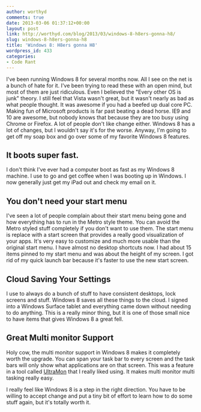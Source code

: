```yaml
---
author: worthyd
comments: true
date: 2013-03-06 01:37:12+00:00
layout: post
link: http://worthyd.com/blog/2013/03/windows-8-h8ers-gonna-h8/
slug: windows-8-h8ers-gonna-h8
title: 'Windows 8: H8ers gonna H8'
wordpress_id: 433
categories:
- Code Rant
---
```


I've been running Windows 8 for several months now.  All I see on the net is a bunch of hate for it. I've been trying to read these with an open mind, but most of them are just ridiculous. Even I believed the "Every other OS is junk" theory.  I still feel that Vista wasn't great, but it wasn't nearly as bad as what people thought. It was awesome if you had a beefed up dual core PC.  Making fun of Microsoft products is far past beating a dead horse.  IE9 and 10 are awesome, but nobody knows that because they are too busy using Chrome or Firefox.  A lot of people don't like change either.  Windows 8 has a lot of changes, but I wouldn't say it's for the worse.  Anyway, I'm going to get off my soap box and go over some of my favorite Windows 8 features.



## It boots super fast.

I don't think I've ever had a computer boot as fast as my Windows 8 machine.  I use to go and get coffee when I was booting up in Windows. I now generally just get my iPad out and check my email on it.



## You don't need your start menu

I've seen a lot of people complain about their start menu being gone and how everything has to run in the Metro style theme.  You can avoid the Metro styled stuff completely if you don't want to use them.  The start menu is replace with a start screen that provides a really good visualization of your apps.  It's very easy to customize and much more usable than the original start menu.  I have almost no desktop shortcuts now.  I had about 15 items pinned to my start menu and was about the height of my screen. I got rid of my quick launch bar because it's faster to use the new start screen.



## Cloud Saving Your Settings

I use to always do a bunch of stuff to have consistent desktops, lock screens and stuff. Windows 8 saves all these things to the cloud. I signed into a Windows Surface tablet and everything came down without needing to do anything.  This is a really minor thing, but it is one of those small nice to have items that gives Windows 8 a great fell.



## Great Multi monitor Support

Holy cow, the multi monitor support in Windows 8 makes it completely worth the upgrade. You can span  your task bar to every screen and the task bars will only show what applications are on that screen. This was a feature in a tool called [UltraMon](http://www.realtimesoft.com/ultramon/) that I really liked using.  It makes multi monitor multi tasking really easy.

I really feel like Windows 8 is a step in the right direction.  You have to be willing to accept change and put a tiny bit of effort to learn how to do some stuff again, but it's totally worth it.
